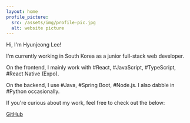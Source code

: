 ```yaml
---
layout: home
profile_picture:
  src: /assets/img/profile-pic.jpg
  alt: website picture
---
```


<p>
Hi, I'm Hyunjeong Lee!
</p>

<p>
I'm currently working in South Korea as a junior full-stack web developer.
</p>

<p>
On the frontend, I mainly work with #React, #JavaScript, #TypeScript, #React Native (Expo).
</p>

<p>
On the backend, I use #Java, #Spring Boot, #Node.js. I also dabble in #Python occasionally.
</p>

<p>
If you're curious about my work, feel free to check out the below:
</p>

<p>
<a href="https://github.com/idisdi">GitHub</a>
</p>
